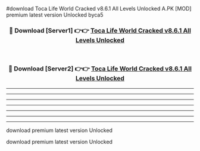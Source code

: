 #download Toca Life World Cracked v8.6.1 All Levels Unlocked A.PK [MOD] premium latest version Unlocked byca5 



<div align="center">
<h3>🔴 Download [Server1] 👉👉 <a href="https://download1apk.web.app/">Toca Life World Cracked v8.6.1 All Levels Unlocked</a></h3><br>

<h3>🔴 Download [Server2] 👉👉 <a href="https://download1apk.web.app/">Toca Life World Cracked v8.6.1 All Levels Unlocked</a></h3>
</div>





----------------------------------------------------------

----------------------------------------------------------

----------------------------------------------------------

----------------------------------------------------------

----------------------------------------------------------

----------------------------------------------------------

----------------------------------------------------------

download premium latest version Unlocked

download premium latest version Unlocked
